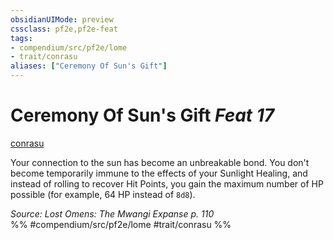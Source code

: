 ```yaml
---
obsidianUIMode: preview
cssclass: pf2e,pf2e-feat
tags:
- compendium/src/pf2e/lome
- trait/conrasu
aliases: ["Ceremony Of Sun's Gift"]
---
```

# Ceremony Of Sun's Gift  *Feat 17*  
[conrasu](rules/traits/conrasu-loag.md)  


Your connection to the sun has become an unbreakable bond. You don't become temporarily immune to the effects of your Sunlight Healing, and instead of rolling to recover Hit Points, you gain the maximum number of HP possible (for example, 64 HP instead of `8d8`).

*Source: Lost Omens: The Mwangi Expanse p. 110*  
%% #compendium/src/pf2e/lome #trait/conrasu %%